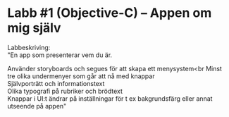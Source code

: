# Labb #1 (Objective-C) – Appen om mig själv

Labbeskriving:<br>
"En app som presenterar vem du är.<br>

Använder storyboards och segues för att skapa ett menysystem<br
Minst tre olika undermenyer som går att nå med knappar<br>
Självporträtt och informationstext<br>
Olika typografi på rubriker och brödtext<br>
Knappar i UI:t ändrar på inställningar för t ex bakgrundsfärg eller annat utseende på appen"<br>
